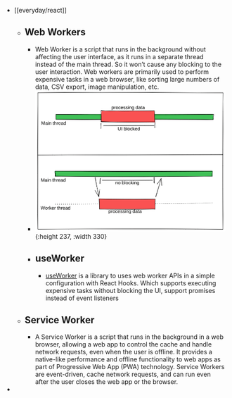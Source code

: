 - [[everyday/react]]
	- ## Web Workers
		- Web Worker is a script that runs in the background without affecting the user interface, as it runs in a separate thread instead of the main thread. So it won’t cause any blocking to the user interaction. Web workers are primarily used to perform expensive tasks in a web browser, like sorting large numbers of data, CSV export, image manipulation, etc.
		- ![p2ikpn8va49460arsuum.png](../assets/p2ikpn8va49460arsuum_1675574779555_0.png){:height 237, :width 330}
		- ## useWorker
			- [useWorker](https://github.com/alewin/useWorker) is a library to uses web worker APIs in a simple configuration with React Hooks. Which supports executing expensive tasks without blocking the UI, support promises instead of event listeners
	- ## Service Worker
		- A Service Worker is a script that runs in the background in a web browser, allowing a web app to control the cache and handle network requests, even when the user is offline. It provides a native-like performance and offline functionality to web apps as part of Progressive Web App (PWA) technology. Service Workers are event-driven, cache network requests, and can run even after the user closes the web app or the browser.
-